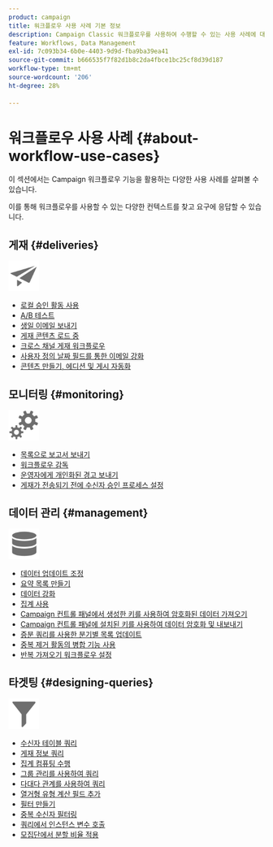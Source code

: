 ```yaml
---
product: campaign
title: 워크플로우 사용 사례 기본 정보
description: Campaign Classic 워크플로우를 사용하여 수행할 수 있는 사용 사례에 대해 자세히 알아보기
feature: Workflows, Data Management
exl-id: 7c093b34-6b0e-4403-9d9d-fba9ba39ea41
source-git-commit: b666535f7f82d1b8c2da4fbce1bc25cf8d39d187
workflow-type: tm+mt
source-wordcount: '206'
ht-degree: 28%

---
```


# 워크플로우 사용 사례 {#about-workflow-use-cases}



이 섹션에서는 Campaign 워크플로우 기능을 활용하는 다양한 사용 사례를 살펴볼 수 있습니다.

이를 통해 워크플로우를 사용할 수 있는 다양한 컨텍스트를 찾고 요구에 응답할 수 있습니다.

## 게재 {#deliveries}

<img src="assets/do-not-localize/icon_send.svg" width="60px">

* [로컬 승인 활동 사용](using-the-local-approval-activity.md)
* [A/B 테스트](../../delivery/using/a-b-testing-use-case.md)
* [생일 이메일 보내기](sending-a-birthday-email.md)
* [게재 콘텐츠 로드 중](loading-delivery-content.md)
* [크로스 채널 게재 워크플로우](cross-channel-delivery-workflow.md)
* [사용자 정의 날짜 필드를 통한 이메일 강화](email-enrichment-with-custom-date-fields.md)
* [콘텐츠 만들기, 에디션 및 게시 자동화](../../delivery/using/automating-via-workflows.md#examples)

## 모니터링 {#monitoring}

<img src="assets/do-not-localize/icon_monitoring.svg" width="60px">

* [목록으로 보고서 보내기](sending-a-report-to-a-list.md)
* [워크플로우 감독](supervising-workflows.md)
* [운영자에게 개인화된 경고 보내기](sending-personalized-alerts-to-operators.md)
* [게재가 전송되기 전에 수신자 승인 프로세스 설정](using-the-local-approval-activity.md)

## 데이터 관리 {#management}

<img src="assets/do-not-localize/icon_manage.svg" width="60px">

* [데이터 업데이트 조정](coordinating-data-updates.md)
* [요약 목록 만들기](creating-a-summary-list.md)
* [데이터 강화](enriching-data.md)
* [집계 사용](using-aggregates.md)
* [Campaign 컨트롤 패널에서 생성한 키를 사용하여 암호화된 데이터 가져오기](../../platform/using/unzip-decrypt.md)
* [Campaign 컨트롤 패널에 설치된 키를 사용하여 데이터 암호화 및 내보내기](how-to-use-workflow-data.md#use-case-gpg-encrypt)
* [증분 쿼리를 사용한 분기별 목록 업데이트](quarterly-list-update.md)
* [중복 제거 활동의 병합 기능 사용](deduplication-merge.md)
* [반복 가져오기 워크플로우 설정](recurring-import-workflow.md)

## 타겟팅 {#designing-queries}

<img src="assets/do-not-localize/icon_filter.svg" width="60px">

* [수신자 테이블 쿼리](querying-recipient-table.md)
* [게재 정보 쿼리](querying-delivery-information.md)
* [집계 컴퓨팅 수행](performing-aggregate-computing.md)
* [그룹 관리를 사용하여 쿼리](querying-using-grouping-management.md)
* [다대다 관계를 사용하여 쿼리](querying-using-many-to-many-relationship.md)
* [열거형 유형 계산 필드 추가](adding-enumeration-type-calculated-field.md)
* [필터 만들기](creating-a-filter.md)
* [중복 수신자 필터링](filtering-duplicated-recipients.md)
* [쿼리에서 인스턴스 변수 호출](javascript-scripts-and-templates.md#calling-an-instance-variable-in-a-query)
* [모집단에서 분할 비율 적용](javascript-scripts-and-templates.md#example)

